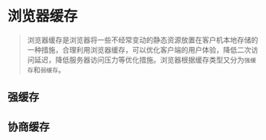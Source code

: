 # 浏览器缓存
> 浏览器缓存是浏览器将一些不经常变动的静态资源放置在客户机本地存储的一种措施，合理利用浏览器缓存，可以优化客户端的用户体验，降低二次访问延迟，降低服务器访问压力等优化措施。浏览器根据缓存类型又分为`强缓存`和`弱缓存`。
## 强缓存
## 协商缓存